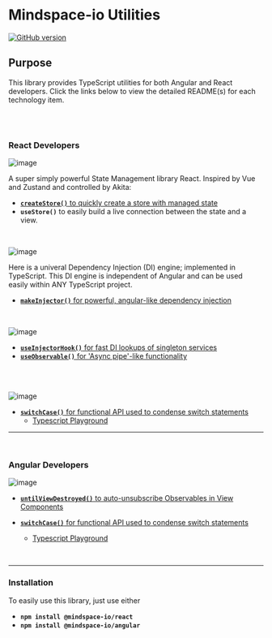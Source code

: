 # Mindspace-io Utilities

[![GitHub version](https://badge.fury.io/gh/ThomasBurleson%2Fmindspace-utils.svg)](https://badge.fury.io/gh/ThomasBurleson%2Fmindspace-utils)

## Purpose

This library provides TypeScript utilities for both Angular and React developers. Click the links below to view the detailed README(s) for each technology item.

<br>

<br>

### React Developers

![image](https://user-images.githubusercontent.com/210413/112065006-ebc2c280-8b31-11eb-9e73-1850f69cb659.png)

A super simply powerful State Management library React. Inspired by Vue and Zustand and controlled by Akita:

- [**`createStore()`** to quickly create a store with managed state](https://github.com/ThomasBurleson/mindspace-utils/tree/master/libs/utils/react-akita)
- **`useStore()`** to easily build a live connection between the state and a view.

<br>

![image](https://user-images.githubusercontent.com/210413/68954909-8cf57800-078a-11ea-90db-df58987a9790.png)

Here is a univeral Dependency Injection (DI) engine; implemented in TypeScript. This DI engine is independent of Angular and can be used easily within ANY TypeScript project.

- [**`makeInjector()`** for powerful, angular-like dependency injection](https://github.com/ThomasBurleson/mindspace-utils/blob/master/libs/utils/react/src/lib/di/README.md)

<br>

![image](https://user-images.githubusercontent.com/210413/68954901-8961f100-078a-11ea-8141-eac38ab21dab.png)

- [**`useInjectorHook()`** for fast DI lookups of singleton services](https://github.com/ThomasBurleson/mindspace-utils/blob/master/libs/utils/react/src/lib/hooks/README.md)
- [**`useObservable()`** for 'Async pipe'-like functionality](https://github.com/ThomasBurleson/mindspace-utils/blob/master/libs/utils/react/src/lib/hooks/README.md)

<br/>

<br/>

![image](https://user-images.githubusercontent.com/210413/68954909-8cf57800-078a-11ea-90db-df58987a9790.png)

- [**`switchCase()`** for functional API used to condense switch statements](https://github.com/ThomasBurleson/mindspace-utils/blob/master/libs/utils/react/src/lib/utils/README.md)
  - [Typescript Playground](http://bit.ly/2NPQob6)

---

<br>

### Angular Developers

![image](https://user-images.githubusercontent.com/210413/68954891-8404a680-078a-11ea-826c-879faae54eed.png)

- [**`untilViewDestroyed()`** to auto-unsubscribe Observables in View Components](https://github.com/ThomasBurleson/mindspace-utils/blob/master/libs/utils/angular/src/lib/rxjs/README.md)

- [**`switchCase()`** for functional API used to condense switch statements](https://github.com/ThomasBurleson/mindspace-utils/blob/master/libs/utils/angular/src/lib/utils/README.md)
  - [Typescript Playground](http://bit.ly/2NPQob6)

<br>

---

### Installation

To easily use this library, just use either

- **`npm install @mindspace-io/react`**
- **`npm install @mindspace-io/angular`**
